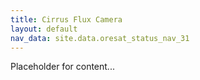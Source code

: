 ```yaml
---
title: Cirrus Flux Camera
layout: default
nav_data: site.data.oresat_status_nav_31
---
```



Placeholder for content...
